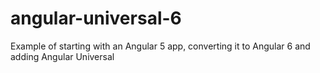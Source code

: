 # angular-universal-6
Example of starting with an Angular 5 app, converting it to Angular 6 and adding Angular Universal
